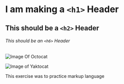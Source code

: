 # I am making a `<h1>` Header
## This should be a `<h2>` Header
###### This should be an `<h6>` Header


![Image Of Octocat](https://octodex.github.com/images/Fintechtocat.png)

![Image of Yaktocat](https://octodex.github.com/images/yaktocat.png)

This exercise was to practice markup language

